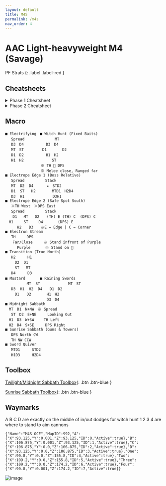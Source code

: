 ```yaml
---
layout: default
title: M4S
permalink: /m4s
nav_order: 4
---
```


# AAC Light-heavyweight M4 (Savage)

PF Strats 
{: .label .label-red }

## Cheatsheets

<details markdown=1>
<summary>Phase 1 Cheatsheet</summary>
<a href="https://github.com/user-attachments/assets/a39360e4-efac-4b9c-8615-77ba6679d16d" target="_blank"><img src="https://github.com/user-attachments/assets/a39360e4-efac-4b9c-8615-77ba6679d16d"></a>
</details>

<details markdown=1>
<summary>Phase 2 Cheatsheet</summary>
<a href="https://github.com/user-attachments/assets/bebdf892-275c-4012-a2eb-b5c7cbf8b0fe" target="_blank"><img src="https://github.com/user-attachments/assets/bebdf892-275c-4012-a2eb-b5c7cbf8b0fe"></a>
</details>

## Macro

```
■ Electrifying　■ Witch Hunt (Fixed Baits)
　 Spread　　　　　　　  MT
　 D3　D4　　　　　　D3　D4
　 MT　ST　　　　　D1　　　  D2
　 D1　D2　　　　　　H1　H2  
　 H1　H2　　　　　　　 ST
　 　　　　　　　　※ TH  DPS
　 　　　　　　　　※ Melee close, Ranged far
■ Electrope Edge 1 (Boss Relative)
　 Spread　　　　　 Stack
　 MT  D2  D4　　　 ★　STD2   
　 D1  ST   H2　　    MTD1　H2D4
　 D3  H1　　　　　 　　D3H1
■ Electrope Edge 2 (Safe Spot South) 
　 ※TH West　※DPS East
　 Spread　　　　　 Stack
　　D1   MT   D2　　(TH) E (TH) C  (DPS) C
　H1　   ST   　D4　　　　(DPS) E
　　  H2　　D3　　※E = Edge | C = Corner
■ Electron Stream
 　TH　　　DPS
　　Far/Close　　　※ Stand infront of Purple
　　  Purple　　　　※ Stand on 
■ Transition (True North)
 　H2　　  H1
 　　D2  D1
 　　ST   MT
 　D4　　  D3
■ Mustard　　　　■ Raining Swords
 　       MT  ST 　          MT　ST
 　D3  H1  H2  D4　　D1　D2
 　　D1　　D2　　　  H1　H2
　　　　　　　　　　  D3　D4
■ Midnight Sabbath
　MT　D1　N+NW　※ Spread
 　ST　D2　E+NE　　　Looking Out
　H1　D3　W+SW　　 TH Left
　H2　D4　S+SE　　　DPS Right
■ Sunrise Sabbath (Guns & Towers)
 　DPS North CW
 　TH NW CCW
■ Sword Quiver
 　MTD1 　 　STD2
 　H1D3　　  H2D4
```

## Toolbox

[Twilight/Midnight Sabbath Toolbox](https://ff14.toolboxgaming.space/?id=539690421352271&preview=1){: .btn .btn-blue }

[Sunrise Sabbath Toolbox](https://raidplan.io/plan/4Y4GauMc_iRFnJXV){: .btn .btn-blue }

## Waymarks
A B C D are exactly on the middle of in/out dodges for witch hunt
1 2 3 4 are where to stand to aim cannons
```
{"Name":"M4S OCE","MapID":992,"A":{"X":93.125,"Y":0.001,"Z":93.125,"ID":0,"Active":true},"B":{"X":106.875,"Y":0.001,"Z":93.125,"ID":1,"Active":true},"C":{"X":106.875,"Y":0.0,"Z":106.875,"ID":2,"Active":true},"D":{"X":93.125,"Y":0.0,"Z":106.875,"ID":3,"Active":true},"One":{"X":90.8,"Y":0.0,"Z":155.8,"ID":4,"Active":true},"Two":{"X":109.2,"Y":0.0,"Z":155.8,"ID":5,"Active":true},"Three":{"X":109.2,"Y":0.0,"Z":174.2,"ID":6,"Active":true},"Four":{"X":90.8,"Y":0.001,"Z":174.2,"ID":7,"Active":true}}
```

![image](https://github.com/user-attachments/assets/0adaf5f6-87a1-4e0a-84a4-5586706feadb)
